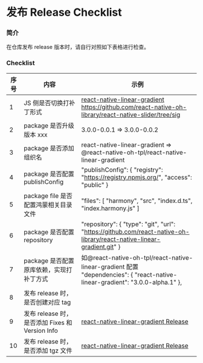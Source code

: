 # 发布 Release Checklist

### 简介

在仓库发布 release 版本时，请自行对照如下表格进行检查。

### Checklist

| 序号   | 内容                                     | 示例                                       |
| ---- | -------------------------------------- | ---------------------------------------- |
| 1    | JS 侧是否切换打补丁形式                          | [react-native-linear-gradient](https://github.com/react-native-oh-library/react-native-linear-gradient)<br />https://github.com/react-native-oh-library/react-native-slider/tree/sig |
| 2    | package 是否升级版本 xxx                     | 3.0.0-0.0.1 => 3.0.0-0.0.2               |
| 3    | package 是否添加组织名                        | react-native-linear-gradient => @react-native-oh-tpl/react-native-linear-gradient |
| 4    | package 是否配置 publishConfig             | "publishConfig": { "registry": "https://registry.npmjs.org/", "access": "public" } |
| 5    | package file 是否配置鸿蒙相关目录文件              | "files": [ "harmony", "src", "index.d.ts", "index.harmony.js" ] |
| 6    | package 是否配置 repository                | "repository": { "type": "git", "url": "https://github.com/react-native-oh-library/react-native-linear-gradient.git" } |
| 7    | package 是否配置原库依赖，实现打补丁方式               | 如@react-native-oh-tpl/react-native-linear-gradient 配置<br />"dependencies": { "react-native-linear-gradient": "3.0.0-alpha.1" }, |
| 8    | 发布 release 时，是否创建对应 tag                |                                          |
| 9    | 发布 release 时，是否添加 Fixes 和 Version Info | [react-native-linear-gradient Release](https://github.com/react-native-oh-library/react-native-linear-gradient/releases/tag/3.0.0-alpha.1-0.2.6) |
| 10   | 发布 release 时，是否添加 tgz 文件               | [react-native-linear-gradient Release](https://github.com/react-native-oh-library/react-native-linear-gradient/releases/tag/3.0.0-alpha.1-0.2.6) |
